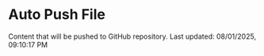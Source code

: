 # Auto Push File

Content that will be pushed to GitHub repository.
Last updated: 08/01/2025, 09:10:17 PM